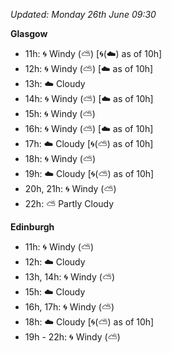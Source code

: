 *Updated: Monday 26th June 09:30*

**Glasgow**

* 11h: :cyclone: Windy (:partly_sunny:) [:cyclone:(:cloud:) as of 10h]
* 12h: :cyclone: Windy (:partly_sunny:) [:cloud: as of 10h]
* 13h: :cloud: Cloudy
* 14h: :cyclone: Windy (:partly_sunny:) [:cloud: as of 10h]
* 15h: :cyclone: Windy (:partly_sunny:)
* 16h: :cyclone: Windy (:partly_sunny:) [:cloud: as of 10h]
* 17h: :cloud: Cloudy [:cyclone:(:partly_sunny:) as of 10h]
* 18h: :cyclone: Windy (:partly_sunny:)
* 19h: :cloud: Cloudy [:cyclone:(:partly_sunny:) as of 10h]
* 20h, 21h: :cyclone: Windy (:partly_sunny:)
* 22h: :partly_sunny: Partly Cloudy

**Edinburgh**

* 11h: :cyclone: Windy (:partly_sunny:)
* 12h: :cloud: Cloudy
* 13h, 14h: :cyclone: Windy (:partly_sunny:)
* 15h: :cloud: Cloudy
* 16h, 17h: :cyclone: Windy (:partly_sunny:)
* 18h: :cloud: Cloudy [:cyclone:(:partly_sunny:) as of 10h]
* 19h - 22h: :cyclone: Windy (:partly_sunny:)
